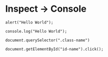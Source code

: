 
# Inspect -> Console

    alert("Hello World");

    console.log("Hello World");

    document.querySelector(".class-name")

    document.getElementById("id-name").click();

    
